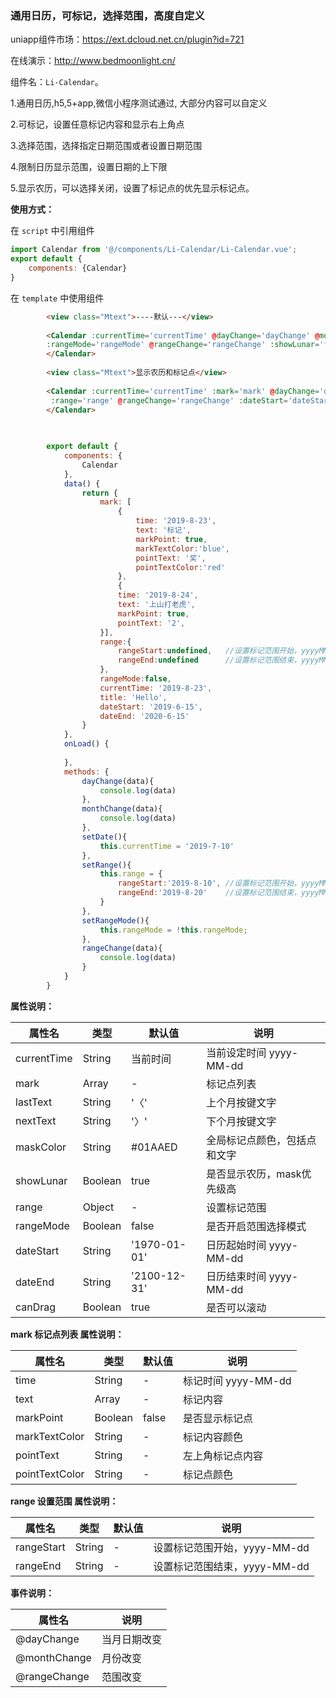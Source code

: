 ### 通用日历，可标记，选择范围，高度自定义

uniapp组件市场：https://ext.dcloud.net.cn/plugin?id=721

在线演示：http://www.bedmoonlight.cn/

组件名：``Li-Calendar``。

1.通用日历,h5,5+app,微信小程序测试通过, 大部分内容可以自定义

2.可标记，设置任意标记内容和显示右上角点

3.选择范围，选择指定日期范围或者设置日期范围

4.限制日历显示范围，设置日期的上下限

5.显示农历，可以选择关闭，设置了标记点的优先显示标记点。



**使用方式：**

在 ``script`` 中引用组件 

```javascript
import Calendar from '@/components/Li-Calendar/Li-Calendar.vue';
export default {
    components: {Calendar}
}
```

在 ``template`` 中使用组件

```html
		<view class="Mtext">----默认---</view>
		
		<Calendar :currentTime='currentTime' @dayChange='dayChange' @monthChange='monthChange'
		:rangeMode='rangeMode' @rangeChange='rangeChange' :showLunar='false'>
		</Calendar> 
		
		<view class="Mtext">显示农历和标记点</view>
		
		<Calendar :currentTime='currentTime' :mark='mark' @dayChange='dayChange' @monthChange='monthChange' :rangeMode='rangeMode'
		 :range='range' @rangeChange='rangeChange' :dateStart='dateStart' :dateEnd='dateEnd' :canDrag='true'>
		</Calendar>
		
		
```

```javascript
		export default {
			components: {
				Calendar
			},
			data() {
				return {
					mark: [
						{
							time: '2019-8-23',
							text: '标记',
							markPoint: true,
							markTextColor:'blue',
							pointText: '奖',
							pointTextColor:'red'
						},
						{
						time: '2019-8-24',
						text: '上山打老虎',
						markPoint: true,
						pointText: '2',
					}],
					range:{
						rangeStart:undefined,	//设置标记范围开始，yyyyMM-dd
						rangeEnd:undefined   	//设置标记范围结束，yyyyMM-dd
					},
					rangeMode:false,
					currentTime: '2019-8-23',
					title: 'Hello',
					dateStart: '2019-6-15',
					dateEnd: '2020-6-15'
				}
			},
			onLoad() {
		
			},
			methods: {
				dayChange(data){
					console.log(data)
				},
				monthChange(data){
					console.log(data)
				},
				setDate(){
					this.currentTime = '2019-7-10'
				},
				setRange(){
					this.range = {
						rangeStart:'2019-8-10',	//设置标记范围开始，yyyyMM-dd
						rangeEnd:'2019-8-20'   	//设置标记范围结束，yyyyMM-dd
					}
				},
				setRangeMode(){
					this.rangeMode = !this.rangeMode;
				},
				rangeChange(data){
					console.log(data)
				}
			}
		}
```

**属性说明：**

|属性名		|类型|默认值	|说明|
|---|----|---|---|
|currentTime	|String	|当前时间|当前设定时间 yyyy-MM-dd|
|mark	|Array	|-|标记点列表	|
|lastText	|String	|'〈'|上个月按键文字|
|nextText	|String	|'〉'|下个月按键文字|
|maskColor	|String	|#01AAED|全局标记点颜色，包括点和文字|
|showLunar	|Boolean	|true|是否显示农历，mask优先级高|
|range	|Object	|-|设置标记范围|
|rangeMode	|Boolean	|false|是否开启范围选择模式|
|dateStart	|String	|'1970-01-01'|日历起始时间 yyyy-MM-dd|
|dateEnd	|String	|'2100-12-31'|日历结束时间 yyyy-MM-dd|
|canDrag	|Boolean	|true|是否可以滚动|
						
**mark 标记点列表 属性说明：**

|属性名		|类型|默认值	|说明|
|---|----|---|---|
|time	|String	|-|标记时间 yyyy-MM-dd|
|text	|Array	|-|标记内容	|
|markPoint	|Boolean	|false|是否显示标记点	|
|markTextColor	|String	|-|标记内容颜色|
|pointText	|String	|-|左上角标记点内容|
|pointTextColor	|String	|-|标记点颜色|

**range 设置范围 属性说明：**

|属性名		|类型|默认值	|说明|
|---|----|---|---|
|rangeStart	|String	|-|设置标记范围开始，yyyy-MM-dd|
|rangeEnd	|String	|-|设置标记范围结束，yyyy-MM-dd	|

**事件说明：**

|属性名		|说明|
|---|---|
|@dayChange	|当月日期改变|
|@monthChange	|月份改变|
|@rangeChange	|范围改变|
